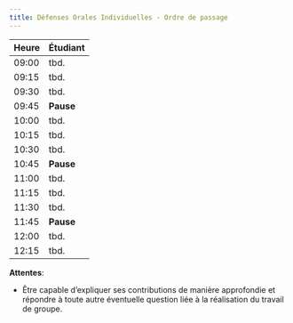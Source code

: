 ```yaml
---
title: Défenses Orales Individuelles - Ordre de passage 
---
```


| Heure   | Étudiant                |
|---------|-------------------------|
| 09:00   | tbd.        | 
| 09:15   | tbd.        | 
| 09:30   | tbd.        |      
| 09:45   | **Pause**               |
| 10:00   | tbd.      |
| 10:15   | tbd.      | 
| 10:30   | tbd.      | 
| 10:45   | **Pause**               |  
| 11:00   | tbd.     | 
| 11:15   | tbd.     | 
| 11:30   | tbd.     | 
| 11:45   | **Pause**               | 
| 12:00   | tbd.      | 
| 12:15   | tbd.       | 


**Attentes**:
- Être capable d’expliquer ses contributions de manière approfondie et répondre à toute autre éventuelle question liée à la réalisation du travail de groupe.


